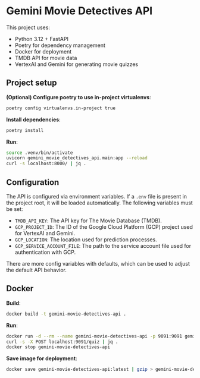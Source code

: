 # Gemini Movie Detectives API

This project uses:

* Python 3.12 + FastAPI
* Poetry for dependency management
* Docker for deployment
* TMDB API for movie data
* VertexAI and Gemini for generating movie quizzes

## Project setup

**(Optional) Configure poetry to use in-project virtualenvs**:
```sh
poetry config virtualenvs.in-project true
```

**Install dependencies**:
```sh
poetry install
```

**Run**:
```sh
source .venv/bin/activate
uvicorn gemini_movie_detectives_api.main:app --reload
curl -s localhost:8000/ | jq .
```

## Configuration

The API is configured via environment variables. If a `.env` file is present in the project root, it will be loaded
automatically. The following variables must be set:

* `TMDB_API_KEY`: The API key for The Movie Database (TMDB).
* `GCP_PROJECT_ID`: The ID of the Google Cloud Platform (GCP) project used for VertexAI and Gemini.
* `GCP_LOCATION`: The location used for prediction processes.
* `GCP_SERVICE_ACCOUNT_FILE`: The path to the service account file used for authentication with GCP.

There are more config variables with defaults, which can be used to adjust the default API behavior.

## Docker

**Build**:
```sh
docker build -t gemini-movie-detectives-api .
```

**Run**:
```sh
docker run -d --rm --name gemini-movie-detectives-api -p 9091:9091 gemini-movie-detectives-api
curl -s -X POST localhost:9091/quiz | jq .
docker stop gemini-movie-detectives-api
```

**Save image for deployment**:
```sh
docker save gemini-movie-detectives-api:latest | gzip > gemini-movie-detectives-api_latest.tar.gz
```
